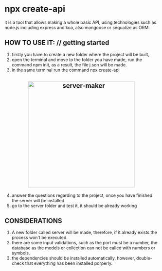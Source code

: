 ﻿# npx create-api

it is a tool that allows making a whole basic API, using technologies such as node.js including express and koa, also mongoose or sequalize as ORM.

## HOW TO USE IT: // getting started

1. firstly you have to create a new folder where the project will be built,
2. open the terminal and move to the folder you have made, run the command npm init, as a result, the file j.son will be made.
3. in the same terminal run the command npx create-api

<h2 align="center">
  <img src="https://user-images.githubusercontent.com/69245960/113424169-f7cf3f80-93cf-11eb-9e59-fc531a6561bd.png" width="350" title="server-maker">
</h2>

4. answer the questions regarding to the project, once you have finished the server will be installed.
5. go to the server folder and test it, it should be already working

## CONSIDERATIONS

1. A new folder called server will be made, therefore, if it already exists the process won't be executed.
2. there are some input validations, such as the port must be a number, the database as the models or collection can not be called with numbers or symbols.
3. the dependencies should be installed automatically, however, double-check that everything has been installed porperly.
